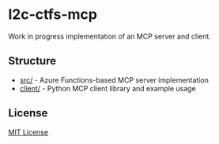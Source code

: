 # l2c-ctfs-mcp

Work in progress implementation of an MCP server and client.

## Structure

- [src/](src/) - Azure Functions-based MCP server implementation
- [client/](client/) - Python MCP client library and example usage

## License

[MIT License](LICENSE)
